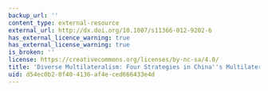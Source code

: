 ```yaml
---
backup_url: ''
content_type: external-resource
external_url: http://dx.doi.org/10.1007/s11366-012-9202-6
has_external_licence_warning: true
has_external_license_warning: true
is_broken: ''
license: https://creativecommons.org/licenses/by-nc-sa/4.0/
title: 'Diverse Multilateralism: Four Strategies in China''s Multilateral Diplomacy'
uid: d54ec0b2-0f40-4136-af4e-ced666433e4d
---
```

